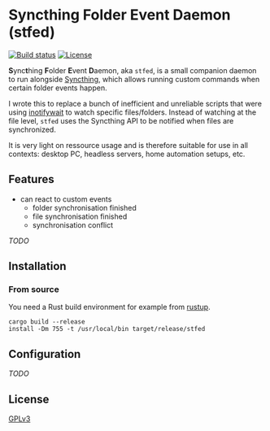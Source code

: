 # **S**ync**t**hing **F**older **E**vent **D**aemon (stfed)

[![Build status](https://github.com/desbma/stfed/actions/workflows/ci.yml/badge.svg)](https://github.com/desbma/stfed/actions)
[![License](https://img.shields.io/github/license/desbma/stfed.svg?style=flat)](https://github.com/desbma/stfed/blob/master/LICENSE)

**S**ync**t**hing **F**older **E**vent **D**aemon, aka `stfed`, is a small companion daemon to run alongside [Syncthing](https://syncthing.net/), which allows running custom commands when certain folder events happen.

I wrote this to replace a bunch of inefficient and unreliable scripts that were using [inotifywait](https://man.archlinux.org/man/community/inotify-tools/inotifywait.1.en) to watch specific files/folders. Instead of watching at the file level, `stfed` uses the Syncthing API to be notified when files are synchronized.

It is very light on ressource usage and is therefore suitable for use in all contexts: desktop PC, headless servers, home automation setups, etc.

## Features

* can react to custom events
    * folder synchronisation finished
    * file synchronisation finished
    * synchronisation conflict

_TODO_

## Installation

### From source

You need a Rust build environment for example from [rustup](https://rustup.rs/).

```
cargo build --release
install -Dm 755 -t /usr/local/bin target/release/stfed
```

## Configuration

_TODO_

## License

[GPLv3](https://www.gnu.org/licenses/gpl-3.0-standalone.html)
